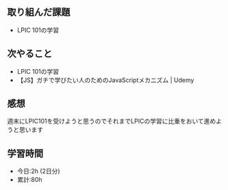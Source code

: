 ## 取り組んだ課題
- LPIC 101の学習

## 次やること
- LPIC 101の学習
- 【JS】ガチで学びたい人のためのJavaScriptメカニズム | Udemy

## 感想
週末にLPIC101を受けようと思うのでそれまでLPICの学習に比重をおいて進めようと思います

## 学習時間
- 今日:2h (2日分)
- 累計:80h
